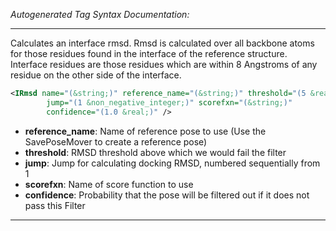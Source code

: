 <!-- THIS IS AN AUTOGENERATED FILE: Don't edit it directly, instead change the schema definition in the code itself. -->

_Autogenerated Tag Syntax Documentation:_

---
Calculates an interface rmsd. Rmsd is calculated over all backbone atoms for those residues found in the interface of the reference structure. Interface residues are those residues which are within 8 Angstroms of any residue on the other side of the interface.

```xml
<IRmsd name="(&string;)" reference_name="(&string;)" threshold="(5 &real;)"
        jump="(1 &non_negative_integer;)" scorefxn="(&string;)"
        confidence="(1.0 &real;)" />
```

-   **reference_name**: Name of reference pose to use (Use the SavePoseMover to create a reference pose)
-   **threshold**: RMSD threshold above which we would fail the filter
-   **jump**: Jump for calculating docking RMSD, numbered sequentially from 1
-   **scorefxn**: Name of score function to use
-   **confidence**: Probability that the pose will be filtered out if it does not pass this Filter

---
